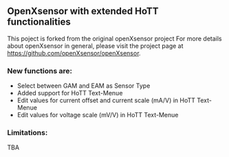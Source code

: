 ## OpenXsensor with extended HoTT functionalities

This poject is forked from the original openXsensor project
For more details about openXsensor in general, please visit the project page at https://github.com/openXsensor/openXsensor.

### New functions are:

* Select between GAM and EAM as Sensor Type
* Added support for HoTT Text-Menue 
* Edit values for current offset and current scale (mA/V) in HoTT Text-Menue
* Edit values for voltage scale (mV/V) in HoTT Text-Menue

### Limitations:
TBA

